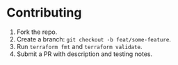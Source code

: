 # Contributing

1. Fork the repo.
2. Create a branch: `git checkout -b feat/some-feature`.
3. Run `terraform fmt` and `terraform validate`.
4. Submit a PR with description and testing notes.
